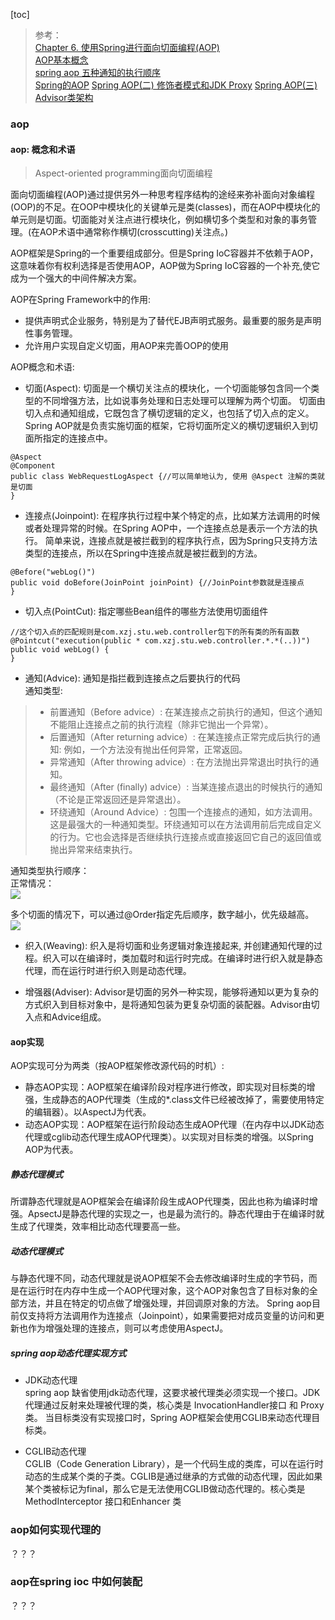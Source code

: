 [toc]

> 参考：  
> [Chapter 6. 使用Spring进行面向切面编程(AOP)](http://shouce.jb51.net/spring/aop.html#aop-introduction-defn)  
> [AOP基本概念](https://www.jianshu.com/p/b114eebcd2e9)  
> [spring aop 五种通知的执行顺序](https://www.jianshu.com/p/87171860901c)   
> [Spring的AOP](https://www.jianshu.com/p/9aed3fb454df)
> [Spring AOP(二) 修饰者模式和JDK Proxy](https://www.jianshu.com/p/f2f2828f4c5b)
> [Spring AOP(三) Advisor类架构](https://www.jianshu.com/p/7f1116b6b6f5)

### aop

#### aop: 概念和术语
> Aspect-oriented programming面向切面编程  

面向切面编程(AOP)通过提供另外一种思考程序结构的途经来弥补面向对象编程(OOP)的不足。在OOP中模块化的关键单元是类(classes)，而在AOP中模块化的单元则是切面。切面能对关注点进行模块化，例如横切多个类型和对象的事务管理。(在AOP术语中通常称作横切(crosscutting)关注点。)

AOP框架是Spring的一个重要组成部分。但是Spring IoC容器并不依赖于AOP，这意味着你有权利选择是否使用AOP，AOP做为Spring IoC容器的一个补充,使它成为一个强大的中间件解决方案。

AOP在Spring Framework中的作用:
* 提供声明式企业服务，特别是为了替代EJB声明式服务。最重要的服务是声明性事务管理。
* 允许用户实现自定义切面，用AOP来完善OOP的使用


AOP概念和术语:
* 切面(Aspect): 切面是一个横切关注点的模块化，一个切面能够包含同一个类型的不同增强方法，比如说事务处理和日志处理可以理解为两个切面。
切面由切入点和通知组成，它既包含了横切逻辑的定义，也包括了切入点的定义。 
Spring AOP就是负责实施切面的框架，它将切面所定义的横切逻辑织入到切面所指定的连接点中。
``` 
@Aspect
@Component
public class WebRequestLogAspect {//可以简单地认为, 使用 @Aspect 注解的类就是切面
}
```

* 连接点(Joinpoint): 在程序执行过程中某个特定的点，比如某方法调用的时候或者处理异常的时候。在Spring AOP中，一个连接点总是表示一个方法的执行。
简单来说，连接点就是被拦截到的程序执行点，因为Spring只支持方法类型的连接点，所以在Spring中连接点就是被拦截到的方法。
``` 
@Before("webLog()")
public void doBefore(JoinPoint joinPoint) {//JoinPoint参数就是连接点
}
```

* 切入点(PointCut): 指定哪些Bean组件的哪些方法使用切面组件  
``` 
//这个切入点的匹配规则是com.xzj.stu.web.controller包下的所有类的所有函数
@Pointcut("execution(public * com.xzj.stu.web.controller.*.*(..))")
public void webLog() {
}
```

* 通知(Advice): 通知是指拦截到连接点之后要执行的代码  
通知类型:   
> * 前置通知（Before advice）: 在某连接点之前执行的通知，但这个通知不能阻止连接点之前的执行流程（除非它抛出一个异常）。
> * 后置通知（After returning advice）: 在某连接点正常完成后执行的通知: 例如，一个方法没有抛出任何异常，正常返回。
> * 异常通知（After throwing advice）: 在方法抛出异常退出时执行的通知。
> * 最终通知（After (finally) advice）: 当某连接点退出的时候执行的通知（不论是正常返回还是异常退出）。
> * 环绕通知（Around Advice）: 包围一个连接点的通知，如方法调用。这是最强大的一种通知类型。环绕通知可以在方法调用前后完成自定义的行为。它也会选择是否继续执行连接点或直接返回它自己的返回值或抛出异常来结束执行。

通知类型执行顺序：  
正常情况：  
![](https://upload-images.jianshu.io/upload_images/12170632-2931198a9b094f45.jpeg?imageMogr2/auto-orient/strip|imageView2/2/format/webp)  

多个切面的情况下，可以通过@Order指定先后顺序，数字越小，优先级越高。  
![](https://upload-images.jianshu.io/upload_images/12170632-67b89b71dc0cb8ac.jpeg?imageMogr2/auto-orient/strip|imageView2/2/format/webp)


* 织入(Weaving): 织入是将切面和业务逻辑对象连接起来, 并创建通知代理的过程。织入可以在编译时，类加载时和运行时完成。在编译时进行织入就是静态代理，而在运行时进行织入则是动态代理。

* 增强器(Adviser): Advisor是切面的另外一种实现，能够将通知以更为复杂的方式织入到目标对象中，是将通知包装为更复杂切面的装配器。Advisor由切入点和Advice组成。

#### aop实现
AOP实现可分为两类（按AOP框架修改源代码的时机）:  
* 静态AOP实现：AOP框架在编译阶段对程序进行修改，即实现对目标类的增强，生成静态的AOP代理类（生成的*.class文件已经被改掉了，需要使用特定的编辑器）。以AspectJ为代表。
* 动态AOP实现：AOP框架在运行阶段动态生成AOP代理（在内存中以JDK动态代理或cglib动态代理生成AOP代理类）。以实现对目标类的增强。以Spring AOP为代表。

##### 静态代理模式
所谓静态代理就是AOP框架会在编译阶段生成AOP代理类，因此也称为编译时增强。ApsectJ是静态代理的实现之一，也是最为流行的。静态代理由于在编译时就生成了代理类，效率相比动态代理要高一些。

##### 动态代理模式
与静态代理不同，动态代理就是说AOP框架不会去修改编译时生成的字节码，而是在运行时在内存中生成一个AOP代理对象，这个AOP对象包含了目标对象的全部方法，并且在特定的切点做了增强处理，并回调原对象的方法。
Spring aop目前仅支持将方法调用作为连接点（Joinpoint），如果需要把对成员变量的访问和更新也作为增强处理的连接点，则可以考虑使用AspectJ。

##### spring aop动态代理实现方式
* JDK动态代理  
spring aop 缺省使用jdk动态代理，这要求被代理类必须实现一个接口。JDK代理通过反射来处理被代理的类，核心类是 InvocationHandler接口 和 Proxy类。
当目标类没有实现接口时，Spring AOP框架会使用CGLIB来动态代理目标类。  

* CGLIB动态代理   
CGLIB（Code Generation Library），是一个代码生成的类库，可以在运行时动态的生成某个类的子类。CGLIB是通过继承的方式做的动态代理，因此如果某个类被标记为final，那么它是无法使用CGLIB做动态代理的。核心类是 MethodInterceptor 接口和Enhancer 类



### aop如何实现代理的
？？？

### aop在spring ioc 中如何装配
？？？